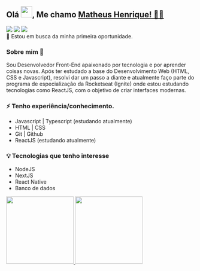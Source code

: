 ## Olá <img src="https://github.com/TheDudeThatCode/TheDudeThatCode/blob/master/Assets/Hi.gif" width="30px" height="30px">, Me chamo [Matheus Henrique! 👨‍💻](https://www.linkedin.com/in/matheus-brauna-dev/)

<div>
<a href="https://www.linkedin.com/in/matheus-brauna-dev" target="_blank"><img src="https://img.shields.io/badge/-LinkedIn-%230077B5?style=for-the-badge&logo=linkedin&logoColor=white" target="_blank"></a>
  <a href="https://instagram.com/theus_hsb" target="_blank"><img src="https://img.shields.io/badge/-Instagram-%23E4405F?style=for-the-badge&logo=instagram&logoColor=white" target="_blank"></a> 
  <a href = "mailto:matheusbrauna.contato@gmail.com"><img src="https://img.shields.io/badge/-Gmail-%23333?style=for-the-badge&logo=gmail&logoColor=white" target="_blank"></a>
</div>
 🔭 Estou em busca da minha primeira oportunidade.

### Sobre mim 🚀
Sou Desenvolvedor Front-End apaixonado por tecnologia e por aprender coisas novas. Após ter estudado a base do Desenvolvimento Web (HTML, CSS e Javascript), resolvi dar um passo a diante e atualmente faço parte do programa de especialização da Rocketseat (Ignite) onde estou estudando tecnologias como ReactJS, com o objetivo de criar interfaces modernas.

### ⚡ Tenho experiência/conhecimento.

- Javascript | Typescript (estudando atualmente)
- HTML | CSS
- Git | Github
- ReactJS (estudando atualmente)

### 💡 Tecnologias que tenho interesse

- NodeJS
- NextJS
- React Native
- Banco de dados

<div align="left">
  <a href="https://github.com/matheusbrauna">
  <img height="180em" src="https://github-readme-stats.vercel.app/api?username=matheusbrauna&show_icons=true&theme=dracula&include_all_commits=true&count_private=true"/>
  <img height="180em" src="https://github-readme-stats.vercel.app/api/top-langs/?username=matheusbrauna&layout=compact&langs_count=7&theme=dracula"/>
</div>
